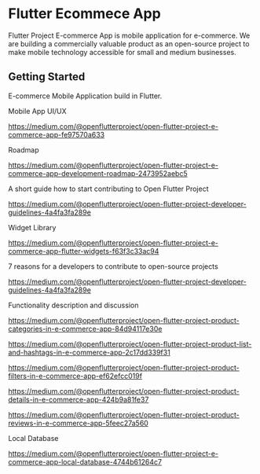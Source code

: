# Flutter Ecommece App

Flutter Project E-commerce App is mobile application for e-commerce. We are building a commercially valuable product as an open-source project to make mobile technology accessible for small and medium businesses.

## Getting Started

E-commerce Mobile Application build in Flutter.

Mobile App UI/UX

https://medium.com/@openflutterproject/open-flutter-project-e-commerce-app-fe97570a633

Roadmap

https://medium.com/@openflutterproject/open-flutter-project-e-commerce-app-development-roadmap-2473952aebc5

A short guide how to start contributing to Open Flutter Project

https://medium.com/@openflutterproject/open-flutter-project-developer-guidelines-4a4fa3fa289e

Widget Library

https://medium.com/@openflutterproject/open-flutter-project-e-commerce-app-flutter-widgets-f63f3c33ac94

7 reasons for a developers to contribute to open-source projects

https://medium.com/@openflutterproject/open-flutter-project-developer-guidelines-4a4fa3fa289e

Functionality description and discussion

https://medium.com/@openflutterproject/open-flutter-project-product-categories-in-e-commerce-app-84d94117e30e

https://medium.com/@openflutterproject/open-flutter-project-product-list-and-hashtags-in-e-commerce-app-2c17dd339f31

https://medium.com/@openflutterproject/open-flutter-project-product-filters-in-e-commerce-app-ef62efcc019f

https://medium.com/@openflutterproject/open-flutter-project-product-details-in-e-commerce-app-424b9a81fe37

https://medium.com/@openflutterproject/open-flutter-project-product-reviews-in-e-commerce-app-5feec27a560

Local Database

https://medium.com/@openflutterproject/open-flutter-project-e-commerce-app-local-database-4744b61264c7

